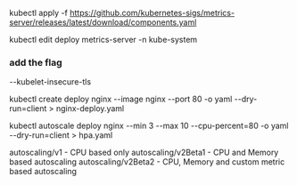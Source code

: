 kubectl apply -f https://github.com/kubernetes-sigs/metrics-server/releases/latest/download/components.yaml

kubectl edit deploy metrics-server -n kube-system
### add the flag
--kubelet-insecure-tls



kubectl create deploy nginx --image nginx --port 80 -o yaml --dry-run=client > nginx-deploy.yaml

kubectl autoscale deploy nginx --min 3 --max 10 --cpu-percent=80 -o yaml --dry-run=client > hpa.yaml



autoscaling/v1 - CPU based only
autoscaling/v2Beta1 - CPU and Memory based autoscaling
autoscaling/v2Beta2 - CPU, Memory and custom metric based autoscaling